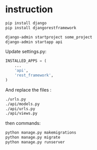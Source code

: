 # instruction
```bash
pip install django
pip install djangorestframework

django-admin startproject some_project 
django-admin startapp api 
```

Update settings.py:

```python
INSTALLED_APPS = (
	...
	'api',
	'rest_framework',
)
```

And replace the files :

```bash
./urls.py
./api/models.py
./api/urls.py
./api/views.py
```

then commands:

```bash
python manage.py makemigrations
python manage.py migrate
python manage.py runserver
```
